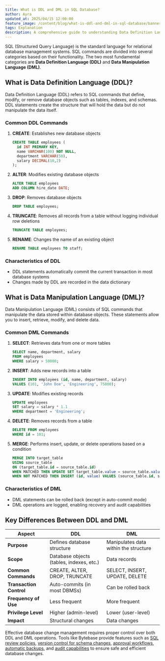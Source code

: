 ```yaml
---
title: What is DDL and DML in SQL Database?
author: Ayra
updated_at: 2025/04/15 12:00:00
feature_image: /content/blog/what-is-ddl-and-dml-in-sql-database/banner.webp
tags: Explanation
description: A comprehensive guide to understanding Data Definition Language (DDL) and Data Manipulation Language (DML) in SQL databases, including examples, differences, and best practices.
---
```


SQL (Structured Query Language) is the standard language for relational database management systems. SQL commands are divided into several categories based on their functionality. The two most fundamental categories are **Data Definition Language (DDL)** and **Data Manipulation Language (DML)**.

## What is Data Definition Language (DDL)?

Data Definition Language (DDL) refers to SQL commands that define, modify, or remove database objects such as tables, indexes, and schemas. DDL statements create the structure that will hold the data but do not manipulate the data itself.

### Common DDL Commands

1. **CREATE**: Establishes new database objects

   ```sql
   CREATE TABLE employees (
     id INT PRIMARY KEY,
     name VARCHAR(100) NOT NULL,
     department VARCHAR(50),
     salary DECIMAL(10,2)
   );
   ```

2. **ALTER**: Modifies existing database objects

   ```sql
   ALTER TABLE employees
   ADD COLUMN hire_date DATE;
   ```

3. **DROP**: Removes database objects

   ```sql
   DROP TABLE employees;
   ```

4. **TRUNCATE**: Removes all records from a table without logging individual row deletions

   ```sql
   TRUNCATE TABLE employees;
   ```

5. **RENAME**: Changes the name of an existing object
   ```sql
   RENAME TABLE employees TO staff;
   ```

### Characteristics of DDL

- DDL statements automatically commit the current transaction in most database systems
- Changes made by DDL are recorded in the data dictionary

## What is Data Manipulation Language (DML)?

Data Manipulation Language (DML) consists of SQL commands that manipulate the data stored within database objects. These statements allow you to insert, retrieve, modify, and delete data.

### Common DML Commands

1. **SELECT**: Retrieves data from one or more tables

   ```sql
   SELECT name, department, salary
   FROM employees
   WHERE salary > 50000;
   ```

2. **INSERT**: Adds new records into a table

   ```sql
   INSERT INTO employees (id, name, department, salary)
   VALUES (101, 'John Doe', 'Engineering', 75000);
   ```

3. **UPDATE**: Modifies existing records

   ```sql
   UPDATE employees
   SET salary = salary * 1.1
   WHERE department = 'Engineering';
   ```

4. **DELETE**: Removes records from a table

   ```sql
   DELETE FROM employees
   WHERE id = 101;
   ```

5. **MERGE**: Performs insert, update, or delete operations based on a condition
   ```sql
   MERGE INTO target_table
   USING source_table
   ON (target_table.id = source_table.id)
   WHEN MATCHED THEN UPDATE SET target_table.value = source_table.value
   WHEN NOT MATCHED THEN INSERT (id, value) VALUES (source_table.id, source_table.value);
   ```

### Characteristics of DML

- DML statements can be rolled back (except in auto-commit mode)
- DML operations are logged, enabling recovery and audit capabilities

## Key Differences Between DDL and DML

| Aspect                  | DDL                                      | DML                                   |
| ----------------------- | ---------------------------------------- | ------------------------------------- |
| **Purpose**             | Defines database structure               | Manipulates data within the structure |
| **Scope**               | Database objects (tables, indexes, etc.) | Data records                          |
| **Common Commands**     | CREATE, ALTER, DROP, TRUNCATE            | SELECT, INSERT, UPDATE, DELETE        |
| **Transaction Control** | Auto-commits (in most DBMSs)             | Can be rolled back                    |
| **Frequency of Use**    | Less frequent                            | More frequent                         |
| **Privilege Level**     | Higher (admin-level)                     | Lower (user-level)                    |
| **Impact**              | Structural changes                       | Data changes                          |

Effective database change management requires proper control over both DDL and DML operations. Tools like Bytebase provide features such as [SQL review policies](/docs/sql-review), [version control for schema changes](/docs/vcs-integration), [approval workflows](/docs/change-workflow), [automatic backups](/docs/backup-restore), and [audit capabilities](/docs/audit-logging) to ensure safe and efficient database changes.
